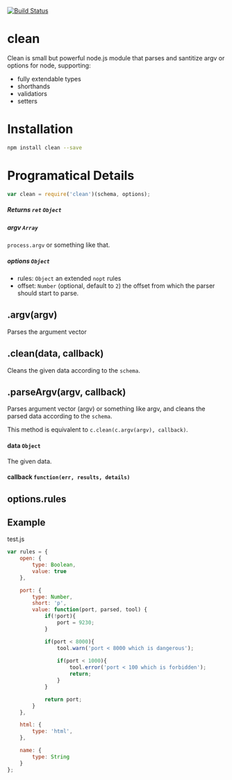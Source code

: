 [![Build Status](https://travis-ci.org/kaelzhang/node-clean.png?branch=master)](https://travis-ci.org/kaelzhang/node-clean)

# clean

Clean is small but powerful node.js module that parses and santitize argv or options for node, supporting:

- fully extendable types
- shorthands
- validatiors
- setters

# Installation

```sh
npm install clean --save
```

# Programatical Details

```js
var clean = require('clean')(schema, options);
```


##### Returns `ret` `Object`

##### argv `Array`

`process.argv` or something like that.

##### options `Object`

- rules: `Object` an extended `nopt` rules
- offset: `Number` (optional, default to `2`) the offset from which the parser should start to parse.


## .argv(argv)

Parses the argument vector


## .clean(data, callback)

Cleans the given data according to the `schema`.


## .parseArgv(argv, callback)

Parses argument vector (argv) or something like argv, and cleans the parsed data according to the `schema`.

This method is equivalent to `c.clean(c.argv(argv), callback)`.


#### data `Object`

The given data.

#### callback `function(err, results, details)`


## options.rules


## Example

test.js

```js
var rules = {
    open: {
        type: Boolean,
        value: true
    },

    port: {
        type: Number,
        short: 'p',
        value: function(port, parsed, tool) {
            if(!port){
                port = 9230;
            }

            if(port < 8000){
                tool.warn('port < 8000 which is dangerous');
                
                if(port < 1000){
                	tool.error('port < 100 which is forbidden');
        			return;
                }
            }

            return port;
        }
    },

    html: {
        type: 'html',
    },

    name: {
        type: String
    }
};
```






